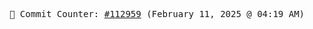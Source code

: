 <p align="center">
    <samp>
        📮 Commit Counter: <a href="https://github.com/Javascript-void0/Javascript-void0/commits/main">#112959</a> (February 11, 2025 @ 04:19 AM)
    </samp>
</p>